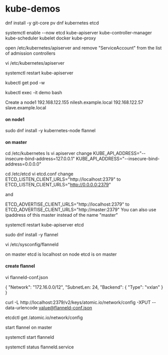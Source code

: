 # kube-demos

dnf install -y git-core pv dnf kubernetes etcd

systemctl enable --now etcd kube-apiserver kube-controller-manager kube-scheduler kubelet docker kube-proxy

open /etc/kubernetes/apiserver and remove "ServiceAccount" from the list of admission controllers

vi /etc/kubernetes/apiserver

systemctl restart kube-apiserver

kubectl get pod -w

kubectl exec -it demo bash





Create a node1
192.168.122.155 nilesh.example.local
192.168.122.57 slave.example.local

#### on node1

sudo dnf install -y kubernetes-node flannel


#### on master

cd /etc/kubernetes
ls
vi apiserver
change
KUBE_API_ADDRESS="--insecure-bind-address=127.0.0.1"
KUBE_API_ADDRESS="--insecure-bind-address=0.0.0.0"


cd /etc/etcd
vi etcd.conf
change
ETCD_LISTEN_CLIENT_URLS="http://localhost:2379"
to
ETCD_LISTEN_CLIENT_URLS="http://0.0.0.0:2379"

and

ETCD_ADVERTISE_CLIENT_URLS="http://localhost:2379"
to
ETCD_ADVERTISE_CLIENT_URLS="http://master:2379"
You can also use ipaddress of this master instead of the name "master"


systemctl restart kube-apiserver etcd

sudo dnf install -y flannel


vi /etc/sysconfig/flanneld

on master etcd is localhost
on node etcd is on master



#### create flannel

vi flanneld-conf.json

{
  "Network": "172.16.0.0/12",
  "SubnetLen: 24,
  "Backend": {
    "Type": "vxlan"
  }
}


curl -L http://localhost:2379/v2/keys/atomic.io/network/config -XPUT --data-urlencode value@flanneld-conf.json


etcdctl get /atomic.io/network/config


start flannel on master

systemctl start flanneld

systemctl status flanneld.service
